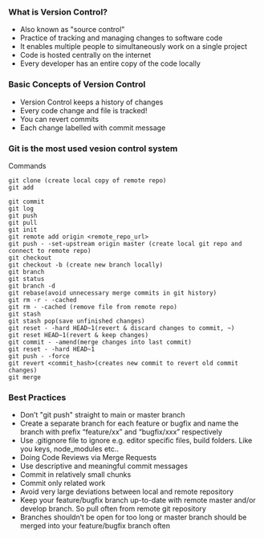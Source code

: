 ### What is Version Control?

* Also known as "source control"
* Practice of tracking and managing changes to software code
* It enables multiple people to simultaneously work on a single project
* Code is hosted centrally on the internet
* Every developer has an entire copy of the code locally


### Basic Concepts of Version Control

* Version Control keeps a history of changes
* Every code change and file is tracked!
* You can revert commits
* Each change labelled with commit message

### Git is the most used vesion control system 

Commands

    git clone (create local copy of remote repo)
    git add
    
    git commit
    git log
    git push
    git pull
    git init
    git remote add origin <remote_repo_url>
    git push - -set-upstream origin master (create local git repo and connect to remote repo)
    git checkout
    git checkout -b (create new branch locally)
    git branch
    git status
    git branch -d
    git rebase(avoid unnecessary merge commits in git history)
    git rm -r - -cached
    git rm - -cached (remove file from remote repo)
    git stash
    git stash pop(save unfinished changes)
    git reset - -hard HEAD~1(revert & discard changes to commit, ~)
    git reset HEAD~1(revert & keep changes)
    git commit - -amend(merge changes into last commit)
    git reset - -hard HEAD~1
    git push - -force
    git revert <commit_hash>(creates new commit to revert old commit changes)
    git merge


### Best Practices
* Don’t "git push" straight to main or master branch
* Create a separate branch for each feature or bugfix and name the branch with prefix “feature/xx” and “bugfix/xxx” respectively
* Use .gitignore file to ignore e.g. editor specific files, build folders. Like you keys, node_modules etc..
* Doing Code Reviews via Merge Requests
* Use descriptive and meaningful commit messages
* Commit in relatively small chunks
* Commit only related work
* Avoid very large deviations between local and remote repository 
* Keep your feature/bugfix branch up-to-date with remote master and/or develop branch. So pull often from remote git repository
* Branches shouldn’t be open for too long or master branch should be merged into your feature/bugfix branch often
